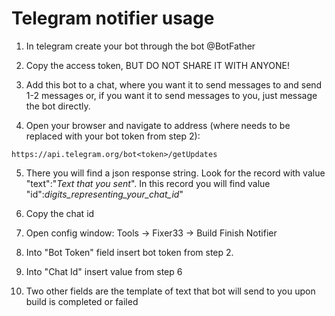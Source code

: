 # Telegram notifier usage

1. In telegram create your bot through the bot @BotFather

2. Copy the access token, BUT DO NOT SHARE IT WITH ANYONE!

3. Add this bot to a chat, where you want it to send messages to and send 1-2 messages or, 
if you want it to send messages to you, just message the bot directly.

4. Open your browser and navigate to address 
(where <token> needs to be replaced with your bot token from step 2):
```
https://api.telegram.org/bot<token>/getUpdates
```

5. There you will find a json response string.
Look for the record with value "text":"_Text that you sent_".
In this record you will find value "id":_digits_representing_your_chat_id_"

6. Copy the chat id

7. Open config window:
Tools -> Fixer33 -> Build Finish Notifier

8. Into "Bot Token" field insert bot token from step 2.

9. Into "Chat Id" insert value from step 6

10. Two other fields are the template of text that bot will send to you upon build is completed or failed